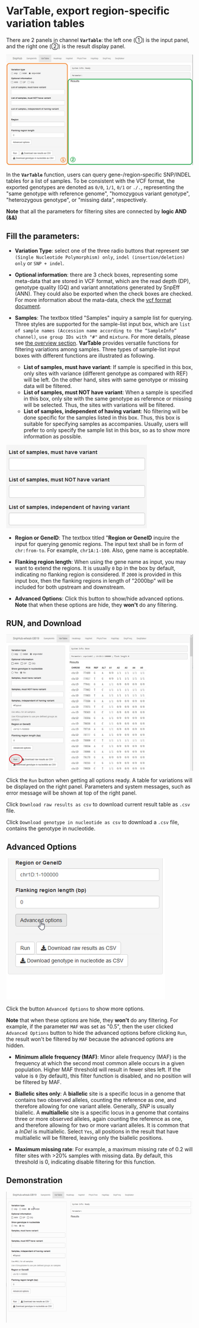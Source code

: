 # VarTable, export region-specific variation tables

There are 2 panels in channel **`VarTable`**: the left one (①) is the input panel, and the right one (②) is the result display panel.

![VarTable channel](./../img/VarTable-1.jpg)

In the **`VarTable`** function, users can query gene-/region-specific SNP/INDEL tables for a list of samples. To be consistent with the VCF format, the exported genotypes are denoted as `0/0`, `1/1`, `0/1` or `./.`, representing the "same genotype with reference genome", "homozygous variant genotype", "heterozygous genotype", or "missing data", respectively.

**Note** that all the parameters for filtering sites are connected by **logic AND (&&)**

## Fill the parameters:

- **Variation Type**: select one of the three radio buttons that represent `SNP (Single Nucleotide Polymorphism) only`, `indel (insertion/deletion) only` or `SNP + indel`.

- **Optional information**: there are 3 check boxes, representing some meta-data that are stored in VCF format, which are the read depth (DP), genotype quality (GQ) and variant annotations generated by SnpEff (ANN). They could also be exported when the check boxes are checked. For more information about the mata-data, check the [vcf format document](https://samtools.github.io/hts-specs/VCFv4.2.pdf).

- **Samples**: The textbox titled "Samples" inquiry a sample list for querying. Three styles are supported for the sample-list input box, which are 
`list of sample names (Accession name according to the “SampleInfo” channel)`, `use group IDs with "#"` and `mixture`. For more details, please see [the overview section](https://esctrionsit.github.io/snphub_tutorial/content/Basic_Usage/overview.html). **VarTable** provides versatile functions for filtering variations among samples. Three types of sample-list input boxes with different functions are illustrated as following.
	- **List of samples, must have variant**: If sample is specified in this box, only sites with variance (different genotype as compared with REF) will be left. On the other hand, sites with same genotype or missing data will be filtered.
	- **List of samples, must NOT have variant**: When a sample is specified in this box, only site with the same genotype as reference or missing will be selected. Thus, the sites with variations will be filtered.
	- **List of samples, independent of having variant**: No filtering will be done specific for the samples listed in this box. Thus, this box is suitable for specifying samples as accompanies. Usually, users will prefer to only specify the sample list in this box, so as to show more information as possible.

![Samples of VarTable](./../img/VarTable-2.jpg)

- **Region or GeneID**: The textbox titled "**Region or GeneID** inquire the input for querying genomic regions. The input text shall be in form of `chr:from-to`. For example, `chr1A:1-100`. Also, gene name is acceptable.

- **Flanking region length**: When using the gene name as input, you may want to extend the regions. It is usually `0` bp in the box by default, indicating no flanking region is considered. If `2000` is provided in this input box, then the flanking regions in length of "2000bp" will be included for both upstream and downstream.

- **Advanced Options**: Click this button to show/hide advanced options. **Note** that when these options are hide, they **won't** do any filtering.

## RUN, and Download

![Result of VarTable](./../img/VarTable-4.jpg)

Click the `Run` button when getting all options ready. A table for variations will be displayed on the right panel. Parameters and system messages, such as error message will be shown at top of the right panel.

Click `Download raw results as csv` to download current result table as `.csv` file.

Click `Download genotype in nucleotide as csv` to download a `.csv` file, contains the genotype in nucleotide.

## Advanced Options

![Advanced options of VarTable](./../img/VarTable-1.gif)

Click the button `Advanced Options` to show more options.

**Note** that when these options are hide, they **won't** do any filtering. For example, if the parameter `MAF` was set as "0.5", then the user clicked `Advanced Options` button to hide the advanced options before clicking `Run`, the result won't be filtered by `MAF` because the advanced options are hidden.

- **Minimum allele frequency (MAF)**: Minor allele frequency (MAF) is the frequency at which the second most common allele occurs in a given population. Higher MAF threshold will result in fewer sites left. If the value is `0` (by default), this filter function is disabled, and no position will be filtered by MAF.

- **Biallelic sites only**: A **biallelic** site is a specific locus in a genome that contains two observed alleles, counting the reference as one, and therefore allowing for one variant allele. Generally, *SNP* is usually biallelic. A **multiallelic** site is a specific locus in a genome that contains three or more observed alleles, again counting the reference as one, and therefore allowing for two or more variant alleles. It is common that a *InDel* is multiallelic. Select `Yes`, all positions in the result that have multiallelic will be filtered, leaving only the biallelic positions.

- **Maximum missing rate**: For example, a maximum missing rate of 0.2 will filter sites with >20% samples with missing data. By default, this threshold is 0, indicating disable filtering for this function.

## Demonstration

![Demonstration of VarTable](./../img/VarTable-0.gif)